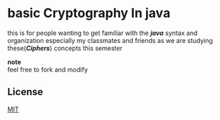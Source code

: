
# basic Cryptography In java

this is for people wanting to get familiar with the ***java*** syntax and organization 
especially my classmates and friends as we are studying these(***Ciphers***) concepts this semester 

**note**  
feel free to fork and modify 


## License

[MIT](https://choosealicense.com/licenses/mit/)
